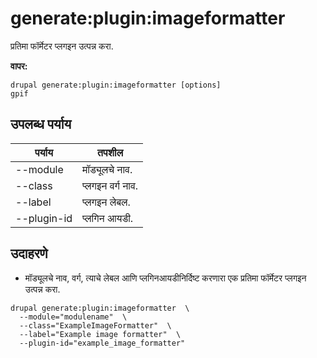 # generate:plugin:imageformatter
प्रतिमा फॉर्मेटर प्लगइन उत्पन्न करा.

**वापर:**
```
drupal generate:plugin:imageformatter [options]
gpif
```

## उपलब्ध पर्याय
पर्याय | तपशील
-------|-------------
--module | मॉड्यूलचे नाव.
--class | प्लगइन वर्ग नाव.
--label | प्लगइन लेबल.
--plugin-id | प्लगिन आयडी.

## उदाहरणे
* मॉड्यूलचे नाव, वर्ग, त्याचे लेबल आणि प्लगिनआयडीनिर्दिष्ट करणारा एक प्रतिमा फॉर्मेटर प्लगइन उत्पन्न करा.
```
drupal generate:plugin:imageformatter  \
  --module="modulename"  \
  --class="ExampleImageFormatter"  \
  --label="Example image formatter"  \
  --plugin-id="example_image_formatter"
```
